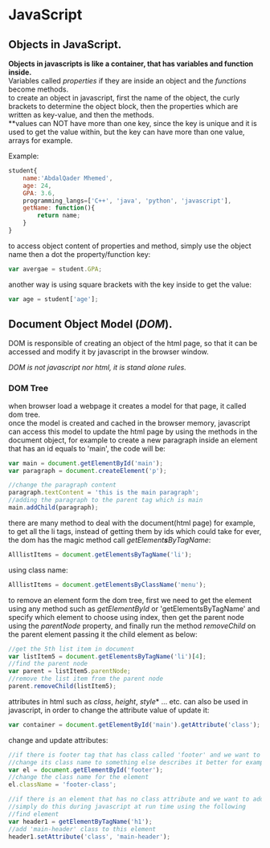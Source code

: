 # JavaScript
## Objects in JavaScript.
**Objects in javascripts is like a container, that has variables and function inside.**<br>
Variables called *properties* if they are inside an object and the *functions* become methods.<br>
to create an object in javascript, first the name of the object, the curly brackets to determine the object block, 
then the properties which are written as key-value, and then the methods.<br>
**values can NOT have more than one key, since the key is unique and it is used to get the value within, but the 
key can have more than one value, arrays for example.<br>

Example:<br>

```javascript
student{
    name:'AbdalQader Mhemed',
    age: 24,
    GPA: 3.6,
    programming_langs=['C++', 'java', 'python', 'javascript'],
    getName: function(){
        return name;
    }
}
```

to access object content of properties and method, simply use the object name then a dot the property/function key:<br>

```javascript
var avergae = student.GPA;
```
another way is using square brackets with the key inside to get the value:<br>

```javascript
var age = student['age'];
```

## Document Object Model (*DOM*).
DOM is responsible of creating an object of the html page, so that it can be accessed and modify it by javascript in the browser window.<br>

*DOM is not javascript nor html, it is stand alone rules.*<br>
### DOM Tree
when browser load a webpage it creates a model for that page, it called dom tree.<br>
once the model is created and cached in the browser memory, javascript can access this model to update the html page by using the methods in the document object, for example to create a new paragraph inside an element that has an id equals to 'main', the code will be:<br>

```javascript
var main = document.getElementById('main');
var paragraph = document.createElement('p');

//change the paragraph content
paragraph.textContent = 'this is the main paragraph';
//adding the paragraph to the parent tag which is main
main.addChild(paragraph);
```

there are many method to deal with the document(html page) for example,
to get all the li tags, instead of getting them by ids which could take for ever, the dom has the magic method call *getElement**s**ByTagName*:<br>
```javascript
AlllistItems = document.getElementsByTagName('li');
```
using class name:<br>

```javascript
AlllistItems = document.getElementsByClassName('menu');
```

to remove an element form the dom tree, first we need to get the element using any method such as *getElementById* or 'getElementsByTagName' and specify which element to choose using index, then get the parent node using the *parentNode* property, and finally run the method *removeChild* on the parent element passing it the child element as below:<br>

```javascript
//get the 5th list item in document
var listItem5 = document.getElementsByTagName('li')[4];
//find the parent node
var parent = listItem5.parentNode;
//remove the list item from the parent node
parent.removeChild(listItem5);
```

attributes in html such as *class*, *height*, *style** ... etc. can also be used in javascript, in order to change the attribute value of update it:<bt>
```javascript
var container = document.getElementById('main').getAttribute('class');
```
change and update attributes:<br>

```javascript
//if there is footer tag that has class called 'footer' and we want to 
//change its class name to something else describes it better for example
var el = document.getElementById('footer');
//change the class name for the element
el.className = 'footer-class';

//if there is an element that has no class attribute and we want to add one
//simply do this during javascript at run time using the following
//find element
var header1 = getElementByTagName('h1');
//add 'main-header' class to this element
header1.setAttribute('class', 'main-header');
```